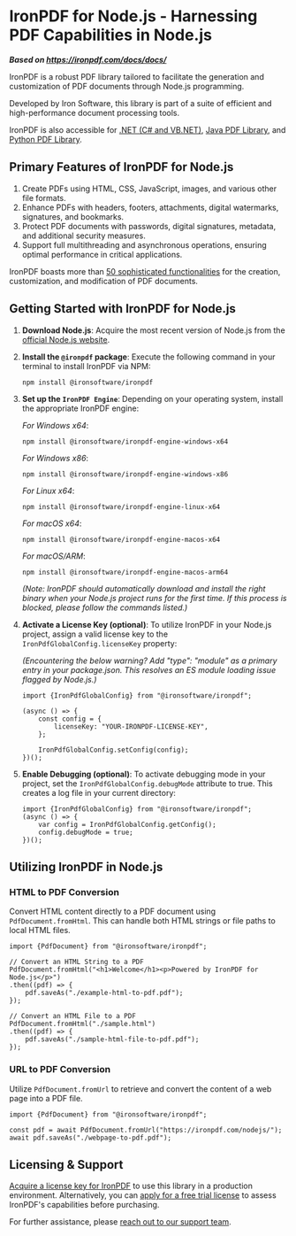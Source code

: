 # IronPDF for Node.js - Harnessing PDF Capabilities in Node.js

***Based on <https://ironpdf.com/docs/docs/>***


IronPDF is a robust PDF library tailored to facilitate the generation and customization of PDF documents through Node.js programming.

Developed by Iron Software, this library is part of a suite of efficient and high-performance document processing tools.

IronPDF is also accessible for [.NET (C# and VB.NET)](https://ironpdf.com), [Java PDF Library](https://ironpdf.com/java/), and [Python PDF Library](https://ironpdf.com/python/).

## Primary Features of IronPDF for Node.js

1. Create PDFs using HTML, CSS, JavaScript, images, and various other file formats.
2. Enhance PDFs with headers, footers, attachments, digital watermarks, signatures, and bookmarks.
3. Protect PDF documents with passwords, digital signatures, metadata, and additional security measures.
4. Support full multithreading and asynchronous operations, ensuring optimal performance in critical applications.

IronPDF boasts more than [50 sophisticated functionalities](https://ironpdf.com/features/) for the creation, customization, and modification of PDF documents.

## Getting Started with IronPDF for Node.js

1. **Download Node.js**: Acquire the most recent version of Node.js from the [official Node.js website](https://nodejs.org/en).
2. **Install the `@ironpdf` package**: Execute the following command in your terminal to install IronPDF via NPM:

   ```shell
   npm install @ironsoftware/ironpdf
   ```

3. **Set up the `IronPDF Engine`**: Depending on your operating system, install the appropriate IronPDF engine:

   *For Windows x64*:

   ```shell
   npm install @ironsoftware/ironpdf-engine-windows-x64
   ```

   *For Windows x86*:

   ```shell
   npm install @ironsoftware/ironpdf-engine-windows-x86
   ```

   *For Linux x64*:

   ```shell
   npm install @ironsoftware/ironpdf-engine-linux-x64
   ```

   *For macOS x64*:

   ```shell
   npm install @ironsoftware/ironpdf-engine-macos-x64
   ```

   *For macOS/ARM*:

   ```shell
   npm install @ironsoftware/ironpdf-engine-macos-arm64
   ```

   _(Note: IronPDF should automatically download and install the right binary when your Node.js project runs for the first time. If this process is blocked, please follow the commands listed.)_

4. **Activate a License Key (optional)**: To utilize IronPDF in your Node.js project, assign a valid license key to the `IronPdfGlobalConfig.licenseKey` property:

   _(Encountering the below warning? Add "type": "module" as a primary entry in your package.json. This resolves an ES module loading issue flagged by Node.js.)_

   ```node
   import {IronPdfGlobalConfig} from "@ironsoftware/ironpdf";

   (async () => {
       const config = {
           licenseKey: "YOUR-IRONPDF-LICENSE-KEY",
       };

       IronPdfGlobalConfig.setConfig(config);
   })();
   ```

5. **Enable Debugging (optional)**: To activate debugging mode in your project, set the `IronPdfGlobalConfig.debugMode` attribute to true. This creates a log file in your current directory:

   ```node
   import {IronPdfGlobalConfig} from "@ironsoftware/ironpdf";
   (async () => {
       var config = IronPdfGlobalConfig.getConfig();
       config.debugMode = true;
   })();
   ```

## Utilizing IronPDF in Node.js

### HTML to PDF Conversion

Convert HTML content directly to a PDF document using `PdfDocument.fromHtml`. This can handle both HTML strings or file paths to local HTML files.

```node
import {PdfDocument} from "@ironsoftware/ironpdf";

// Convert an HTML String to a PDF
PdfDocument.fromHtml("<h1>Welcome</h1><p>Powered by IronPDF for Node.js</p>")
.then((pdf) => {
    pdf.saveAs("./example-html-to-pdf.pdf");
});

// Convert an HTML File to a PDF
PdfDocument.fromHtml("./sample.html")
.then((pdf) => {
    pdf.saveAs("./sample-html-file-to-pdf.pdf");
});
```

### URL to PDF Conversion

Utilize `PdfDocument.fromUrl` to retrieve and convert the content of a web page into a PDF file.

```node
import {PdfDocument} from "@ironsoftware/ironpdf";

const pdf = await PdfDocument.fromUrl("https://ironpdf.com/nodejs/");
await pdf.saveAs("./webpage-to-pdf.pdf");
```

## Licensing & Support

[Acquire a license key for IronPDF](https://ironpdf.com/licensing) to use this library in a production environment. Alternatively, you can [apply for a free trial license](https://ironpdf.com/trial-license) to assess IronPDF's capabilities before purchasing.

For further assistance, please [reach out to our support team](https://ironpdf.com#live-chat-support).